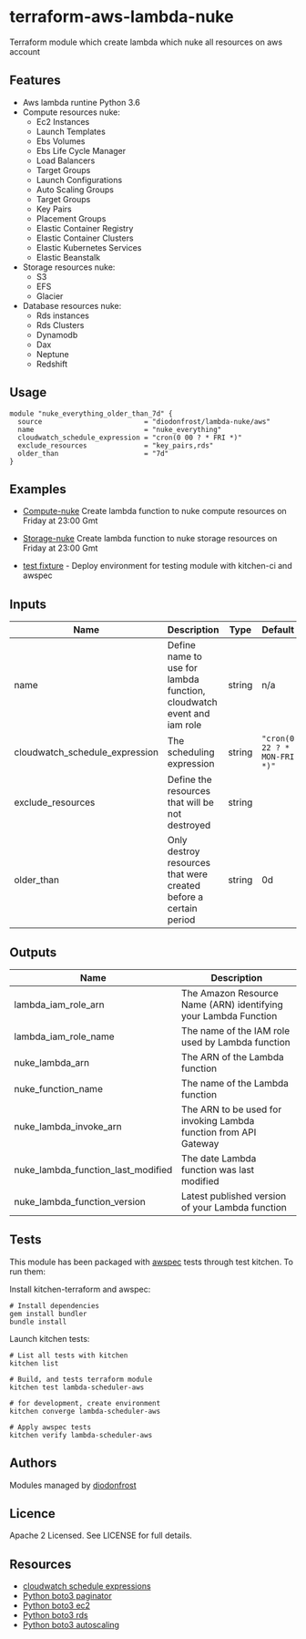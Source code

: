 # terraform-aws-lambda-nuke
Terraform module which create lambda which nuke all resources on aws account

## Features

*   Aws lambda runtine Python 3.6
*   Compute resources nuke:
    -   Ec2 Instances
    -   Launch Templates
    -   Ebs Volumes
    -   Ebs Life Cycle Manager
    -   Load Balancers
    -   Target Groups
    -   Launch Configurations
    -   Auto Scaling Groups
    -   Target Groups
    -   Key Pairs
    -   Placement Groups
    -   Elastic Container Registry
    -   Elastic Container Clusters
    -   Elastic Kubernetes Services
    -   Elastic Beanstalk
*   Storage resources nuke:
    -   S3
    -   EFS
    -   Glacier
*   Database resources nuke:
    -   Rds instances
    -   Rds Clusters
    -   Dynamodb
    -   Dax
    -   Neptune
    -   Redshift

## Usage
```hcl
module "nuke_everything_older_than_7d" {
  source                         = "diodonfrost/lambda-nuke/aws"
  name                           = "nuke_everything"
  cloudwatch_schedule_expression = "cron(0 00 ? * FRI *)"
  exclude_resources              = "key_pairs,rds"
  older_than                     = "7d"
}
```

## Examples

*   [Compute-nuke](https://github.com/diodonfrost/terraform-aws-lambda-nuke/tree/master/examples/compute) Create lambda function to nuke compute resources on Friday at 23:00 Gmt

*   [Storage-nuke](https://github.com/diodonfrost/terraform-aws-lambda-nuke/tree/master/examples/storage) Create lambda function to nuke storage resources on Friday at 23:00 Gmt

*   [test fixture](https://github.com/diodonfrost/terraform-aws-lambda-lambda/tree/master/examples/test_fixture) - Deploy environment for testing module with kitchen-ci and awspec

<!-- BEGINNING OF PRE-COMMIT-TERRAFORM DOCS HOOK -->

## Inputs

| Name | Description | Type | Default | Required |
|------|-------------|------|---------|----------|
| name | Define name to use for lambda function, cloudwatch event and iam role | string | n/a | yes |
| cloudwatch_schedule_expression | The scheduling expression | string | `"cron(0 22 ? * MON-FRI *)"` | yes |
| exclude_resources | Define the resources that will be not destroyed | string |  | no |
| older_than | Only destroy resources that were created before a certain period | string | 0d | no |

## Outputs

| Name | Description |
|------|-------------|
| lambda_iam_role_arn | The Amazon Resource Name (ARN) identifying your Lambda Function |
| lambda_iam_role_name | The name of the IAM role used by Lambda function |
| nuke_lambda_arn | The ARN of the Lambda function |
| nuke_function_name | The name of the Lambda function |
| nuke_lambda_invoke_arn | The ARN to be used for invoking Lambda function from API Gateway |
| nuke_lambda_function_last_modified | The date Lambda function was last modified |
| nuke_lambda_function_version | Latest published version of your Lambda function |

<!-- END OF PRE-COMMIT-TERRAFORM DOCS HOOK -->

## Tests

This module has been packaged with [awspec](https://github.com/k1LoW/awspec) tests through test kitchen. To run them:

Install kitchen-terraform and awspec:

```shell
# Install dependencies
gem install bundler
bundle install
```

Launch kitchen tests:

```shell
# List all tests with kitchen
kitchen list

# Build, and tests terraform module
kitchen test lambda-scheduler-aws

# for development, create environment
kitchen converge lambda-scheduler-aws

# Apply awspec tests
kitchen verify lambda-scheduler-aws
```

## Authors

Modules managed by [diodonfrost](https://github.com/diodonfrost)

## Licence

Apache 2 Licensed. See LICENSE for full details.

## Resources

*   [cloudwatch schedule expressions](https://docs.aws.amazon.com/AmazonCloudWatch/latest/events/ScheduledEvents.html)
*   [Python boto3 paginator](https://boto3.amazonaws.com/v1/documentation/api/latest/guide/paginators.html)
*   [Python boto3 ec2](https://boto3.amazonaws.com/v1/documentation/api/latest/reference/services/ec2.html)
*   [Python boto3 rds](https://boto3.amazonaws.com/v1/documentation/api/latest/reference/services/rds.html)
*   [Python boto3 autoscaling](https://boto3.amazonaws.com/v1/documentation/api/latest/reference/services/autoscaling.html)
